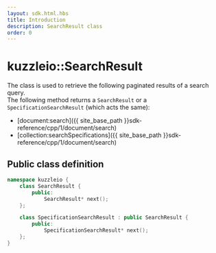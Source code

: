 ```yaml
---
layout: sdk.html.hbs
title: Introduction
description: SearchResult class
order: 0
---
```


# kuzzleio::SearchResult

The class is used to retrieve the following paginated results of a search query.  
The following method returns a `SearchResult` or a `SpecificationSearchResult` (which acts the same):
 - [document:search]({{ site_base_path }}sdk-reference/cpp/1/document/search)
 - [collection:searchSpecifications]({{ site_base_path }}sdk-reference/cpp/1/document/search)

## Public class definition

```cpp
namespace kuzzleio {
    class SearchResult {
        public:
            SearchResult* next();
    };

    class SpecificationSearchResult : public SearchResult {
        public:
            SpecificationSearchResult* next();
    };
}
```
